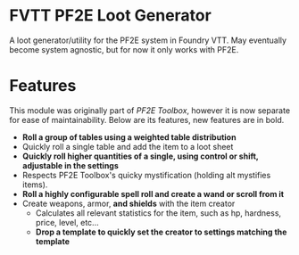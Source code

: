 # FVTT PF2E Loot Generator
A loot generator/utility for the PF2E system in Foundry VTT. May eventually become system agnostic, but for now it only works with PF2E.

# Features
This module was originally part of *PF2E Toolbox*, however it is now separate for ease of maintainability. Below are its features, new features are in bold.

- **Roll a group of tables using a weighted table distribution**
- Quickly roll a single table and add the item to a loot sheet
- **Quickly roll higher quantities of a single, using control or shift, adjustable in the settings**
- Respects PF2E Toolbox's quicky mystification (holding alt mystifies items).
- **Roll a highly configurable spell roll and create a wand or scroll from it**
- Create weapons, armor, **and shields** with the item creator
  - Calculates all relevant statistics for the item, such as hp, hardness, price, level, etc...
  - **Drop a template to quickly set the creator to settings matching the template**
